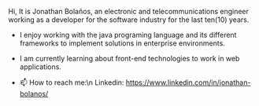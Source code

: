 Hi, It is Jonathan Bolaños, an electronic and telecommunications engineer working as a developer for the software industry for the last ten(10) years.

- I enjoy working with the java programing language and its different frameworks to implement solutions in enterprise environments.
- I am currently learning about front-end technologies to work in web applications.

- 📫 How to reach me:\n
  Linkedin: https://www.linkedin.com/in/jonathan-bolanos/


<!---
jnbastidas/jnbastidas is a ✨ special ✨ repository because its `README.md` (this file) appears on your GitHub profile.
You can click the Preview link to take a look at your changes.
--->
